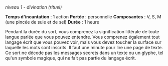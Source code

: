 *niveau 1 - divination (rituel)*

**Temps d'incantation** : 1 action
**Portée** : personnelle
**Composantes** : V, S, M (une pincée de suie et de sel)
**Durée** : 1 heure

Pendant la durée du sort, vous comprenez la signification littérale de toute langue parlée que vous pouvez entendre. Vous comprenez également tout langage écrit que vous pouvez voir, mais vous devez toucher la surface sur laquelle les mots sont inscrits. Il faut une minute pour lire une page de texte.  
Ce sort ne décode pas les messages secrets dans un texte ou un glyphe, tel qu'un symbole magique, qui ne fait pas partie du langage écrit.